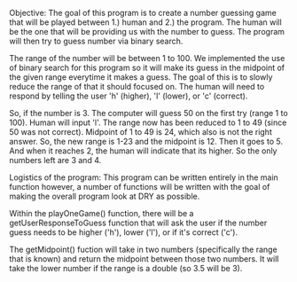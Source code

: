  Objective:
 The goal of this program is to create a number guessing game that will be played between
 1.) human and 2.) the program. The human will be the one that will be providing us with the
 number to guess. The program will then try to guess number via binary search.

 The range of the number will be between 1 to 100. We implemented the use of binary search for
 this program so it will make its guess in the midpoint of the given range everytime it makes
 a guess. The goal of this is to slowly reduce the range of that it should focused on. The
 human will need to respond by telling the user 'h' (higher), 'l' (lower), or 'c' (correct). 

 So, if the number is 3. The computer will guess 50 on the first try (range 1 to 100). Human will
 input 'l'. The range now has been reduced to 1 to 49 (since 50 was not correct). Midpoint of 
 1 to 49 is 24, which also is not the right answer. So, the new range is 1-23 and the midpoint
 is 12. Then it goes to 5. And when it reaches 2, the human will indicate that its higher. So
 the only numbers left are 3 and 4. 

Logistics of the program: 
This program can be written entirely in the main function however, a number of functions will 
be written with the goal of making the overall program look at DRY as possible.  

Within the playOneGame() function, there will be a getUserResponseToGuess function that will 
ask the user if the number guess needs to be higher ('h'), lower ('l'), or if it's correct 
('c').

The getMidpoint() fuction will take in two numbers (specifically the range that is known) and
return the midpoint between those two numbers. It will take the lower number if the range is
a double (so 3.5 will be 3). 